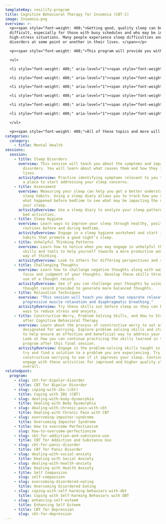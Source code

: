 ```yaml
---
templateKey: resilify-program
title: Cognitive Behavioral Therapy for Insomnia (CBT-I)
image: Insomnia.png
overview: >-
  <p><span style="font-weight: 400;">Getting good, quality sleep can be
  difficult, especially for those with busy schedules and who may be in
  high-stress situations. Many people experience sleep difficulties and sleep
  disorders at some point or another in their lives. </span></p>

  <p><span style="font-weight: 400;">This program will provide you with information about sleep disorders and effective tools and skills to help improve the quality of your sleep. This is done using Cognitive Behavioral Therapy for Insomnia (CBT-I), an evidenced-based treatment specifically designed for those who experience sleep difficulty. Throughout this program you will learn about:</span></p>

  <ul>

  <li style="font-weight: 400;" aria-level="1"><span style="font-weight: 400;">Sleep tracking</span></li>

  <li style="font-weight: 400;" aria-level="1"><span style="font-weight: 400;">Healthy sleep habits, also known as sleep hygiene</span></li>

  <li style="font-weight: 400;" aria-level="1"><span style="font-weight: 400;">Modifying your sleep environment to ensure quality sleep</span></li>

  <li style="font-weight: 400;" aria-level="1"><span style="font-weight: 400;">Addressing and changing unhelpful patterns of thinking</span></li>

  <li style="font-weight: 400;" aria-level="1"><span style="font-weight: 400;">Relaxation techniques such as progressive muscle relaxation and diaphragmatic breathing</span></li>

  <li style="font-weight: 400;" aria-level="1"><span style="font-weight: 400;">Problem solving skills and constructive worrying</span></li>

  </ul>

  <p><span style="font-weight: 400;">All of these topics and more will be covered through the use of lessons, video summaries, and interactive activities. Resilify&rsquo;s CBT for Insomnia program can help you on the path towards healthy sleep.</span></p>
categories:
  category:
    - title: Mental Health
sessions:
  session:
    - title: Sleep Disorders
      overview: This session will teach you about the symptoms and impact of sleep
        disorders. You will learn about what causes them and how they impact our
        lives.
      activityOverview: Practice identifying symptoms relevant to you to help you find
        a place to start addressing your sleep concerns.
    - title: Assessment
      overview: Measuring your sleep can help you get a better understanding of your
        sleep habits. Using a sleep diary allows you to track how you slept and
        what happened before bedtime to see what may be impacting the quality of
        your sleep.
      activityOverview: Use a sleep diary to analyze your sleep patterns and before
        bed activities.
    - title: Sleep Hygiene
      overview: Learn ways to improve your sleep through healthy, positive habits and
        routines before and during bedtime.
      activityOverview: Engage in a sleep hygiene worksheet and start implementing new
        habits that promote a good night’s sleep.
    - title: Unhelpful Thinking Patterns
      overview: Learn how to notice when you may engage in unhelpful thinking. Develop
        skills and tools to help yourself towards a more productive and balanced
        way of thinking.
      activityOverview: Look to others for differing perspectives and support.
    - title: Challenging Thoughts
      overview: Learn how to challenge negative thoughts along with ways to shift the
        focus and judgment of your thoughts. Develop these skills through the
        use of a thought record.
      activityOverview: See if you can challenge your thoughts by using the 7-column
        thought record provided to generate more balanced thoughts.
    - title: Relaxation Techniques
      overview: "This session will teach you about two separate relaxation skills:
        progressive muscle relaxation and diaphragmatic breathing."
      activityOverview: Try these skills out before sleep as they can be effective
        ways to reduce stress and anxiety.
    - title: Constructive Worry, Problem Solving Skills, and How to Stay on Track
        after Cognitive Behavioral Therapy
      overview: Learn about the process of constructive worry to set aside time
        designated for worrying. Explore problem solving skills and strategies
        to help ensure an effective and beneficial way to address your problems.
        Look at how you can continue practicing the skills learned in this
        program after this final session.
      activityOverview: Engage in the problem-solving skills taught in this session to
        try and find a solution to a problem you are experiencing. Try out
        constructive worrying to see if it improves your sleep. Continue to
        engage with these activities for improved and higher quality sleep
        overall.
relatedpost:
  program:
    - slug: cbt-for-bipolar-disorder
      title: CBT for Bipolar Disorder
    - slug: coping-with-ibs-(cbt)
      title: Coping with IBS (CBT)
    - slug: dealing-with-body-dysmorphia
      title: Dealing with Body Dysmorphia
    - slug: dealing-with-chronic-pain-with-cbt
      title: Dealing with Chronic Pain with CBT
    - slug: overcoming-imposter-syndrome
      title: Overcoming Imposter Syndrome
    - title: How to overcome Perfectionism
      slug: how-to-overcome-perfectionism
    - slug: cbt-for-addiction-and-substance-use
      title: CBT for Addiction and Substance Use
    - slug: cbt-for-panic-disorder
      title: CBT for Panic Disorder
    - slug: dealing-with-social-anxiety
      title: Dealing with Social Anxiety
    - slug: dealing-with-health-anxiety
      title: Dealing with Health Anxiety
    - title: Self Compassion
      slug: self-compassion
    - slug: overcoming-disordered-eating
      title: Overcoming Disordered Eating
    - slug: coping-with-self-harming-behaviors-with-dbt
      title: Coping with Self-harming Behaviors with DBT
    - slug: enhancing-self-esteem
      title: Enhancing Self Esteem
    - title: CBT for Depression
      slug: cbt-for-depression
---
```

